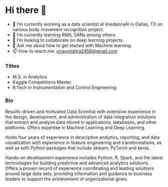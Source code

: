 # Hi there 👋

<!--
### 
**THIS** is a ✨ _special_ ✨ repository because its `README.md` (this file) appears on your GitHub profile.

Here are some ideas to get you started:

- 🔭 I’m currently working at Elsevier on various NLP tasks
- 🌱 I’m currently learning ...
- 👯 I’m looking to collaborate on ...
- 🤔 I’m looking for help with ...
- 💬 Ask me about ...
- 📫 How to reach me: ...
- 😄 Pronouns: ...
- ⚡ Fun fact: ...
-->

- 🔭 I’m currently working as a data scientist at linedanceAI in Dallas, TX on various body movement recognition project.
- 🌱 I’m currently learning RNN, GANs among others.
- 👯 I’m looking to collaborate on deep learning projects.
- 💬 Ask me about how to get started with Machine learning.
- 📫 How to reach me: vinaymishra2456@gmail.com

### Titles
- M.S. in Analytics
- Kaggle Competitions Master
- B.Tech in Instrumentation and Control Engineering

### Bio 
Results-driven and motivated Data Scientist with extensive experience in the design, development, 
and administration of data integration solutions that extract and analyze data stored in applications, 
databases, and other platforms. Offers expertise in Machine Learning and Deep Learning.

Holds four years of experience in descriptive analytics, reporting, and data visualization with experience in feature engineering and transformations, 
as well as with Python packages that include sklearn, PyTorch and keras.

Hands-on development experience includes Python, R, Spark, and the latest technologies for building predictive and advanced analytics solutions.
Offers a proven record of experience coordinating and leading solutions around large data sets, providing information and 
guidance to business leaders to support the achievement of organizational goals.
